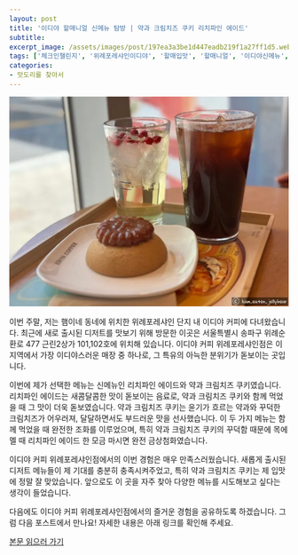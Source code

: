 ```yaml
---
layout: post
title: '이디야 할매니얼 신메뉴 탐방 | 약과 크림치즈 쿠키 리치파인 에이드'
subtitle: 
excerpt_image: /assets/images/post/197ea3a3be1d447eadb219f1a27ff1d5.webp
tags: ['체크인챌린지', '위례포레샤인이디야', '할매입맛', '할매니얼', '이디야신메뉴', '약과크림치즈쿠키', '리치파인에이드', '서이추', '서이추환영', '이디야약과쿠키']
categories: 
- 맛도리를 찾아서
---
```


![메인 이미지](/assets/images/post/197ea3a3be1d447eadb219f1a27ff1d5.webp)

이번 주말, 저는 햄이네 동네에 위치한 위례포레샤인 단지 내 이디야 커피에 다녀왔습니다. 최근에 새로 출시된 디저트를 맛보기 위해 방문한 이곳은 서울특별시 송파구 위례순환로 477 근린2상가 101,102호에 위치해 있습니다. 이디야 커피 위례포레샤인점은 이 지역에서 가장 이디야스러운 매장 중 하나로, 그 특유의 아늑한 분위기가 돋보이는 곳입니다.

이번에 제가 선택한 메뉴는 신메뉴인 리치파인 에이드와 약과 크림치즈 쿠키였습니다. 리치파인 에이드는 새콤달콤한 맛이 돋보이는 음료로, 약과 크림치즈 쿠키와 함께 먹었을 때 그 맛이 더욱 돋보였습니다. 약과 크림치즈 쿠키는 윤기가 흐르는 약과와 꾸덕한 크림치즈가 어우러져, 달달하면서도 부드러운 맛을 선사했습니다. 이 두 가지 메뉴는 함께 먹었을 때 완전한 조화를 이루었으며, 특히 약과 크림치즈 쿠키의 꾸덕함 때문에 목에 멜 때 리치파인 에이드 한 모금 마시면 완전 금상첨화였습니다.

이디야 커피 위례포레샤인점에서의 이번 경험은 매우 만족스러웠습니다. 새롭게 출시된 디저트 메뉴들이 제 기대를 충분히 충족시켜주었고, 특히 약과 크림치즈 쿠키는 제 입맛에 정말 잘 맞았습니다. 앞으로도 이 곳을 자주 찾아 다양한 메뉴를 시도해보고 싶다는 생각이 들었습니다.

다음에도 이디야 커피 위례포레샤인점에서의 즐거운 경험을 공유하도록 하겠습니다. 그럼 다음 포스트에서 만나요! 자세한 내용은 아래 링크를 확인해 주세요.

[본문 읽으러 가기](https://m.blog.naver.com/ham_eaten_jellybear/223220294256)
